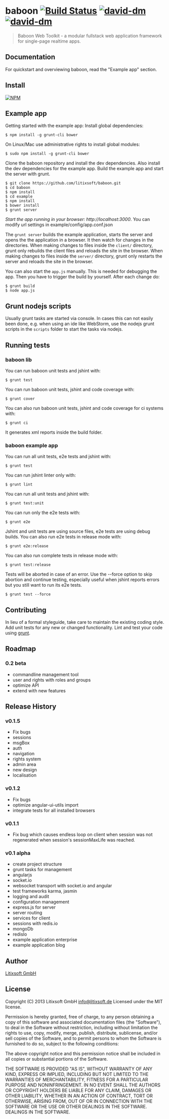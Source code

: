# baboon [![Build Status](https://travis-ci.org/litixsoft/baboon.png?branch=master)](https://travis-ci.org/litixsoft/baboon) [![david-dm](https://david-dm.org/litixsoft/baboon.png)](https://david-dm.org/litixsoft/baboon/) [![david-dm](https://david-dm.org/litixsoft/baboon/dev-status.png)](https://david-dm.org/litixsoft/baboon#info=devDependencies&view=table)

> Baboon Web Toolkit - a modular fullstack web application framework for single-page realtime apps.

## Documentation
For quickstart and overviewing baboon, read the "Example app" section.

## Install
[![NPM](https://nodei.co/npm/baboon.png??downloads=true&stars=true)](https://nodei.co/npm/baboon/)

## Example app
Getting started with the example app:
Install global dependencies:

    $ npm install -g grunt-cli bower

On Linux/Mac use administrative rights to install global modules:

    $ sudo npm install -g grunt-cli bower

Clone the baboon repository and install the dev dependencies. Also install the dev dependencies for the example app. Build the example app and start the server with grunt.

    $ git clone https://github.com/litixsoft/baboon.git
    $ cd baboon
    $ npm install
    $ cd example
    $ npm install
    $ bower install
    $ grunt server

*Start the app running in your browser: http://localhost:3000*. You can modify url settings in example/config/app.conf.json

The `grunt server` builds the example application, starts the server and opens the the application in a browser. It then watch for changes in the directories. When making changes to files inside the `client/` directory, grunt only rebuilds the client files and reloads the site in the browser. When making changes to files inside the `server/` directory, grunt only restarts the server and reloads the site in the browser.

You can also start the `app.js` manually. This is needed for debugging the app. Then you have to trigger the build by yourself. After each change do:

    $ grunt build
    $ node app.js

## Grunt nodejs scripts
Usually grunt tasks are started via console. In cases this can not easily been done, e.g. when using an ide like WebStorm, use the nodejs grunt scripts in the `scripts` folder to start the tasks via nodejs.

## Running tests
### baboon lib
You can run baboon unit tests and jshint with:

    $ grunt test

You can run baboon unit tests, jshint and code coverage with:

    $ grunt cover

You can also run baboon unit tests, jshint and code coverage for ci systems with:

    $ grunt ci

It generates xml reports inside the build folder.

### baboon example app
You can run all unit tests, e2e tests and jshint with:

    $ grunt test

You can run jshint linter only with:

    $ grunt lint

You can run all unit tests and jshint with:

    $ grunt test:unit

You can run only the e2e tests with:

    $ grunt e2e

Jshint and unit tests are using source files, e2e tests are using debug builds. You can also run e2e tests in release mode with:

    $ grunt e2e:release

You can also run complete tests in release mode with:

    $ grunt test:release

Tests will be aborted in case of an error. Use the --force option to skip abortion and continue testing, especially useful when jshint reports errors but you still want to run its e2e tests.

    $ grunt test --force

## Contributing
In lieu of a formal styleguide, take care to maintain the existing coding style. Add unit tests for any new or changed functionality. Lint and test your code using [grunt](http://gruntjs.com/).

## Roadmap
### 0.2 beta
* commandline management tool
* user and rights with roles and groups
* optimize API
* extend with new features

## Release History
### v0.1.5

* Fix bugs
* sessions
* msgBox
* auth
* navigation
* rights system
* admin area
* new design
* localisation

### v0.1.2

* Fix bugs
* optimize angular-ui-utils import
* integrate tests for all installed browsers

### v0.1.1

* Fix bug which causes endless loop on client when session was not regenerated when session's sessionMaxLife was reached.

### v0.1 alpha
* create project structure
* grunt tasks for management
* angularjs
* socket.io
* websocket transport with socket.io and angular
* test frameworks karma, jasmin
* logging and audit
* configuration management
* express.js for server
* server routing
* services for client
* sessions with redis.io
* mongoDb
* redisIo
* example application enterprise
* example application blog

## Author
[Litixsoft GmbH](http://www.litixsoft.de)

## License
Copyright (C) 2013 Litixsoft GmbH <info@litixsoft.de>
Licensed under the MIT license.

Permission is hereby granted, free of charge, to any person obtaining a copy
of this software and associated documentation files (the "Software"), to deal
in the Software without restriction, including without limitation the rights
to use, copy, modify, merge, publish, distribute, sublicense, and/or sell
copies of the Software, and to permit persons to whom the Software is
furnished to do so, subject to the following conditions:

The above copyright notice and this permission notice shall be included in
all copies or substantial portions of the Software.

THE SOFTWARE IS PROVIDED "AS IS", WITHOUT WARRANTY OF ANY KIND, EXPRESS OR
IMPLIED, INCLUDING BUT NOT LIMITED TO THE WARRANTIES OF MERCHANTABILITY,
FITNESS FOR A PARTICULAR PURPOSE AND NONINFRINGEMENT. IN NO EVENT SHALL THE
AUTHORS OR COPYRIGHT HOLDERS BE LIABLE FOR ANY CLAIM, DAMAGES OR OTHER
LIABILITY, WHETHER IN AN ACTION OF CONTRACT, TORT OR OTHERWISE, ARISING FROM,
OUT OF OR IN CONNECTION WITH THE SOFTWARE OR THE USE OR OTHER DEALINGS IN
THE SOFTWARE. DEALINGS IN THE SOFTWARE.